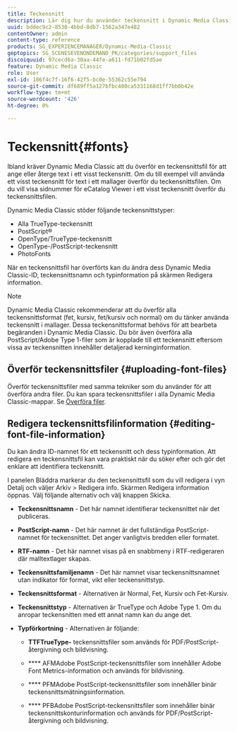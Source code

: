 ```yaml
---
title: Teckensnitt
description: Lär dig hur du använder teckensnitt i Dynamic Media Classic.
uuid: bddec9c2-8530-4bbd-8db7-1562a347e482
contentOwner: admin
content-type: reference
products: SG_EXPERIENCEMANAGER/Dynamic-Media-Classic
geptopics: SG_SCENESEVENONDEMAND_PK/categories/support_files
discoiquuid: 97cecd6a-30aa-44fe-a611-fd71b02fd5ae
feature: Dynamic Media Classic
role: User
exl-id: 186f4c7f-16f6-42f5-bc0e-55362c55e794
source-git-commit: df689ff5a127bfbc400ca5331168d1ff7bb0b42e
workflow-type: tm+mt
source-wordcount: '426'
ht-degree: 0%

---
```


# Teckensnitt{#fonts}

Ibland kräver Dynamic Media Classic att du överför en teckensnittsfil för att ange eller återge text i ett visst teckensnitt. Om du till exempel vill använda ett visst teckensnitt för text i ett mallager överför du teckensnittsfilen. Om du vill visa sidnummer för eCatalog Viewer i ett visst teckensnitt överför du teckensnittsfilen.

Dynamic Media Classic stöder följande teckensnittstyper:

* Alla TrueType-teckensnitt
* PostScript®
* OpenType/TrueType-teckensnitt
* OpenType-/PostScript-teckensnitt
* PhotoFonts

När en teckensnittsfil har överförts kan du ändra dess Dynamic Media Classic-ID, teckensnittsnamn och typinformation på skärmen Redigera information.

>[!NOTE]
>
>Dynamic Media Classic rekommenderar att du överför alla teckensnittsformat (fet, kursiv, fet/kursiv och normal) om du tänker använda teckensnitt i mallager. Dessa teckensnittsformat behövs för att bearbeta begäranden i Dynamic Media Classic. Du bör även överföra alla PostScript/Adobe Type 1-filer som är kopplade till ett teckensnitt eftersom vissa av teckensnitten innehåller detaljerad kerninginformation.

## Överför teckensnittsfiler {#uploading-font-files}

Överför teckensnittsfiler med samma tekniker som du använder för att överföra andra filer. Du kan spara teckensnittsfiler i alla Dynamic Media Classic-mappar. Se [Överföra filer](uploading-files.md#uploading_your_files).

## Redigera teckensnittsfilinformation {#editing-font-file-information}

Du kan ändra ID-namnet för ett teckensnitt och dess typinformation. Att redigera en teckensnittsfil kan vara praktiskt när du söker efter och gör det enklare att identifiera teckensnitt.

I panelen Bläddra markerar du den teckensnittsfil som du vill redigera i vyn Detalj och väljer Arkiv > Redigera info. Skärmen Redigera information öppnas. Välj följande alternativ och välj knappen Skicka.

* **Teckensnittsnamn**  - Det här namnet identifierar teckensnittet när det publiceras.

* **PostScript-namn**  - Det här namnet är det fullständiga PostScript-namnet för teckensnittet. Det anger vanligtvis bredden eller formatet.

* **RTF-namn**  - Det här namnet visas på en snabbmeny i RTF-redigeraren där malltextlager skapas.

* **Teckensnittsfamiljenamn**  - Det här namnet visar teckensnittsnamnet utan indikator för format, vikt eller teckensnittstyp.

* **Teckensnittsformat**  - Alternativen är Normal, Fet, Kursiv och Fet-Kursiv.

* **Teckensnittstyp**  - Alternativen är TrueType och Adobe Type 1. Om du anropar teckensnitten med ett annat namn kan du ange det.

* **Typförkortning**  - Alternativen är följande:

   * **TTFTrueType-** teckensnittsfiler som används för PDF/PostScript-återgivning och bildvisning.

   * **** AFMAdobe PostScript-teckensnittsfiler som innehåller Adobe Font Metrics-information och används för bildvisning.

   * **** PFMAdobe PostScript-teckensnittsfiler som innehåller binär teckensnittsmätningsinformation.

   * **** PFBAdobe PostScript-teckensnittsfiler som innehåller binär teckensnittskonturinformation och används för PDF/PostScript-återgivning och bildvisning.
